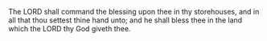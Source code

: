 The LORD shall command the blessing upon thee in thy storehouses, and in all that thou settest thine hand unto; and he shall bless thee in the land which the LORD thy God giveth thee.
